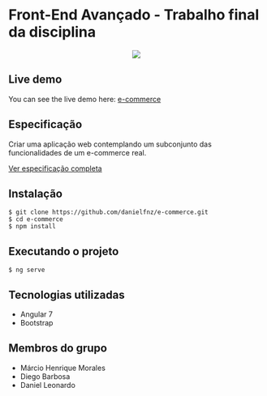 # Front-End Avançado - Trabalho final da disciplina
<p align="center">
 <img src="https://uploaddeimagens.com.br/images/001/861/815/full/Organicos_GYN_-_Delivery_de_produtos_organicos_-_Google_Chrome.jpg?1548706331">
</p>

## Live demo
You can see the live demo here: [e-commerce](https://danielfnz.github.io/e-commerce)

## Especificação
Criar uma aplicação web contemplando um subconjunto das funcionalidades de um e-commerce real.

[Ver especificação completa](https://github.com/danfma/pos-ufg-2018/wiki/Trabalho-final)

## Instalação
    $ git clone https://github.com/danielfnz/e-commerce.git
    $ cd e-commerce
    $ npm install
  
## Executando o projeto
    
    $ ng serve

## Tecnologias utilizadas
* Angular 7
* Bootstrap

## Membros do grupo
* Márcio Henrique Morales 
* Diego Barbosa 
* Daniel Leonardo
